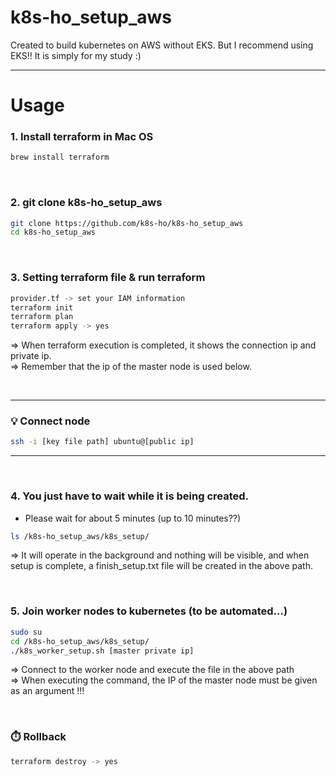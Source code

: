 # k8s-ho_setup_aws
Created to build kubernetes on AWS without EKS. But I recommend using EKS!! It is simply for my study :)

---
# Usage 

### 1. Install terraform in Mac OS
```bash
brew install terraform
```
      
<br/>      
       
### 2. git clone k8s-ho_setup_aws
```bash
git clone https://github.com/k8s-ho/k8s-ho_setup_aws
cd k8s-ho_setup_aws
```
  
<br/>      

  
### 3. Setting terraform file & run terraform
```bash
provider.tf -> set your IAM information
terraform init
terraform plan
terraform apply -> yes
```
=> When terraform execution is completed, it shows the connection ip and private ip.   
=> Remember that the ip of the master node is used below.
  
<br/>
  
---
### 💡 Connect node
```bash
ssh -i [key file path] ubuntu@[public ip]
```
---
  
<br/>      
  
### 4. You just have to wait while it is being created.  
- Please wait for about 5 minutes (up to 10 minutes??)
```bash
ls /k8s-ho_setup_aws/k8s_setup/
```
=> It will operate in the background and nothing will be visible, and when setup is complete, a finish_setup.txt file will be created in the above path.
  
<br/>      
  
### 5. Join worker nodes to kubernetes (to be automated...)
```bash
sudo su
cd /k8s-ho_setup_aws/k8s_setup/
./k8s_worker_setup.sh [master private ip]
``` 
=> Connect to the worker node and execute the file in the above path     
=> When executing the command, the IP of the master node must be given as an argument !!!
  
<br/>        
  
### ⏱️ Rollback
```bash
terraform destroy -> yes
```
